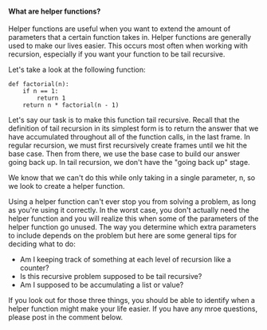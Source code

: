 #### What are helper functions?

Helper functions are useful when you want to extend the amount of parameters that a certain function takes in. Helper functions are generally used to make our lives easier. This occurs most often when working with recursion, especially if you want your function to be tail recursive. 

Let's take a look at the following function:

    def factorial(n):
        if n == 1:
            return 1
        return n * factorial(n - 1)

Let's say our task is to make this function tail recursive. Recall that the definition of tail recursion in its simplest form is to return the answer that we have accumulated throughout all of the function calls, in the last frame. In regular recursion, we must first recursively create frames until we hit the base case. Then from there, we use the base case to build our answer going back up. In tail recursion, we don't have the "going back up" stage. 

We know that we can't do this while only taking in a single parameter, n, so we look to create a helper function.

Using a helper function can't ever stop you from solving a problem, as long as you're using it correctly. In the worst case, you don't actually need the helper function and you will realize this when some of the parameters of the helper function go unused. The way you determine which extra parameters to include depends on the problem but here are some general tips for deciding what to do:

* Am I keeping track of something at each level of recursion like a counter?
* Is this recursive problem supposed to be tail recursive?
* Am I supposed to be accumulating a list or value?

If you look out for those three things, you should be able to identify when a helper function might make your life easier. If you have any mroe questions, please post in the comment below.